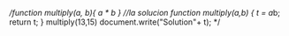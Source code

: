 */function multiply(a, b){
    a * b
  }
  //la solucion
  function multiply(a,b)
  {
     t = a*b;
     return t;
  }
  multiply(13,15)
  document.write("Solution"+ t);
  */